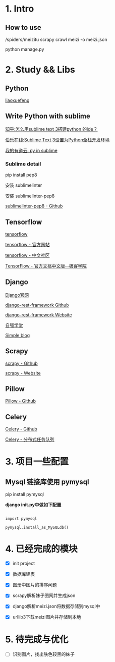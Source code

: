 # 1. Intro

## How to use

/spiders/meizitu scrapy crawl meizi -o meizi.json

python manage.py

# 2. Study && Libs

## Python

[liaoxuefeng](https://www.liaoxuefeng.com/)

## Write Python with sublime

[知乎:怎么用sublime text 3搭建python 的ide？](https://www.zhihu.com/question/22904994)

[伯乐在线:Sublime Text 3设置为Python全栈开发环境](http://python.jobbole.com/81312/)

[我的有道云: py in sublime ](http://note.youdao.com/noteshare?id=87af95e3330bf39f87980ab4d1b4fba1&sub=8EAA53CA1F444886A4ACB088C961B312)

### Sublime detail

pip install pep8

安装 sublimelinter

安装 sublimelinter-pep8

[sublimelinter-pep8 - Github](https://github.com/SublimeLinter/SublimeLinter-pep8)

## Tensorflow

[tensorflow](https://github.com/tensorflow/tensorflow)

[tensorflow - 官方网站](http://www.tensorflow.org/)

[tensorflow - 中文社区](http://www.tensorfly.cn)

[TensorFlow - 官方文档中文版--极客学院](http://wiki.jikexueyuan.com/project/tensorflow-zh/)

## Django

[Django官网](https://docs.djangoproject.com/en/1.11/)

[django-rest-framework Github](https://github.com/encode/django-rest-framework)

[django-rest-framework Website](http://www.django-rest-framework.org)

[自强学堂](http://code.ziqiangxuetang.com/django/django-tutorial.html)

[Simple blog](http://zmrenwu.com/post/2/)

## Scrapy

[scrapy - Github](https://github.com/scrapy/scrapy)

[scrapy - Website](https://scrapy.org/)

## Pillow

[Pillow - Github](https://github.com/python-pillow/Pillow)

## Celery

[Celery - Github](https://github.com/celery/celery)

[Celery - 分布式任务队列](http://docs.jinkan.org/docs/celery/index.html)

# 3. 项目一些配置

## Mysql 链接库使用 pymysql

pip install pymysql

**django __init__.py中做如下配置**
```

import pymysql

pymysql.install_as_MySQLdb()

```

# 4. 已经完成的模块

- [x] init project

- [x] 数据库建表

- [x] 图册中图片的排序问题

- [x] scrapy解析妹子图网并生成json

- [x] django解析meizi.json将数据存储到mysql中

- [x] urllib3下载meizi图片并存储到本地

# 5. 待完成与优化

- [ ] 识别图片，找出肤色较黑的妹子
